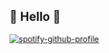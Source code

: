 ## 🔳 Hello 🔲  
[![spotify-github-profile](https://spotify-github-profile.vercel.app/api/view?uid=11186157014&cover_image=true&theme=novatorem)](https://github.com/kittinan/spotify-github-profile)

<!--
**timchao0825/timchao0825** is a ✨ _special_ ✨ repository because its `README.md` (this file) appears on your GitHub profile.

Here are some ideas to get you started:

- 🔭 I’m currently working on ...
- 🌱 I’m currently learning ...
- 👯 I’m looking to collaborate on ...
- 🤔 I’m looking for help with ...
- 💬 Ask me about ...
- 📫 How to reach me: ...
- 😄 Pronouns: ...
- ⚡ Fun fact: ...
-->
